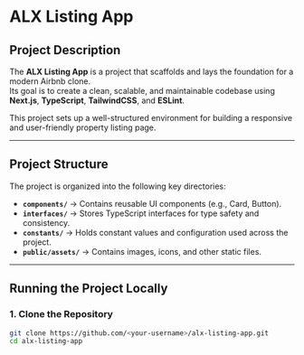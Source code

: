 # ALX Listing App

## Project Description

The **ALX Listing App** is a project that scaffolds and lays the foundation for a modern Airbnb clone.  
Its goal is to create a clean, scalable, and maintainable codebase using **Next.js**, **TypeScript**, **TailwindCSS**, and **ESLint**.

This project sets up a well-structured environment for building a responsive and user-friendly property listing page.

---

## Project Structure

The project is organized into the following key directories:

- **`components/`** → Contains reusable UI components (e.g., Card, Button).
- **`interfaces/`** → Stores TypeScript interfaces for type safety and consistency.
- **`constants/`** → Holds constant values and configuration used across the project.
- **`public/assets/`** → Contains images, icons, and other static files.

---

## Running the Project Locally

### 1. Clone the Repository

```bash
git clone https://github.com/<your-username>/alx-listing-app.git
cd alx-listing-app
```
